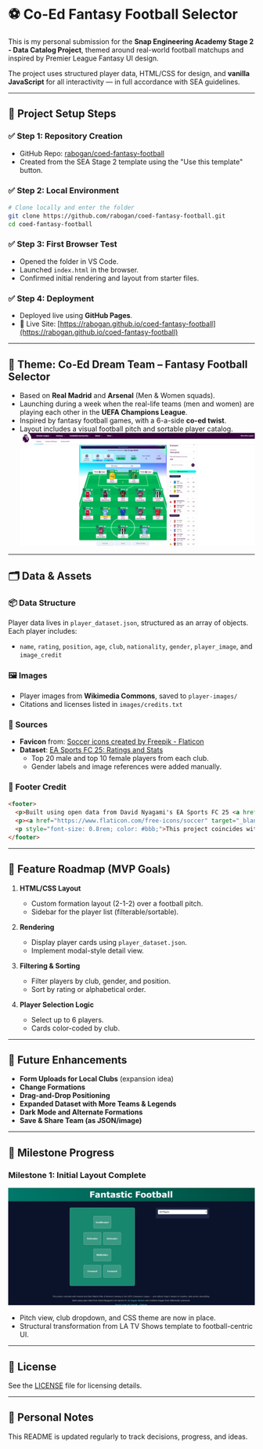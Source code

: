 # ⚽️ Co-Ed Fantasy Football Selector

This is my personal submission for the **Snap Engineering Academy Stage 2 - Data Catalog Project**, themed around real-world football matchups and inspired by Premier League Fantasy UI design.

The project uses structured player data, HTML/CSS for design, and **vanilla JavaScript** for all interactivity — in full accordance with SEA guidelines.

---

## 🏁 Project Setup Steps

### ✅ Step 1: Repository Creation
- GitHub Repo: [rabogan/coed-fantasy-football](https://github.com/rabogan/coed-fantasy-football)
- Created from the SEA Stage 2 template using the "Use this template" button.

### ✅ Step 2: Local Environment
```bash
# Clone locally and enter the folder
git clone https://github.com/rabogan/coed-fantasy-football.git
cd coed-fantasy-football
```

### ✅ Step 3: First Browser Test
- Opened the folder in VS Code.
- Launched `index.html` in the browser.
- Confirmed initial rendering and layout from starter files.

### ✅ Step 4: Deployment
- Deployed live using **GitHub Pages**.
- 🔗 Live Site: [https://rabogan.github.io/coed-fantasy-football](https://rabogan.github.io/coed-fantasy-football)

---

## 🎨 Theme: Co-Ed Dream Team – Fantasy Football Selector
- Based on **Real Madrid** and **Arsenal** (Men & Women squads).
- Launching during a week when the real-life teams (men and women) are playing each other in the **UEFA Champions League**.
- Inspired by fantasy football games, with a 6-a-side **co-ed twist**.
- Layout includes a visual football pitch and sortable player catalog.
![Fantasy Football Website](images/fantasy-football-website.png)

---

## 🗂️ Data & Assets

### 📦 Data Structure
Player data lives in `player_dataset.json`, structured as an array of objects. Each player includes:
- `name`, `rating`, `position`, `age`, `club`, `nationality`, `gender`, `player_image`, and `image_credit`

### 🖼 Images
- Player images from **Wikimedia Commons**, saved to `player-images/`
- Citations and licenses listed in `images/credits.txt`

### 🔗 Sources
- **Favicon** from: [Soccer icons created by Freepik - Flaticon](https://www.flaticon.com/free-icons/soccer)
- **Dataset**: [EA Sports FC 25: Ratings and Stats](https://www.kaggle.com/datasets/nyagami/ea-sports-fc-25-database-ratings-and-stats?resource=download)
  - Top 20 male and top 10 female players from each club.
  - Gender labels and image references were added manually.

### 📎 Footer Credit
```html
<footer>
  <p>Built using open data from David Nyagami's EA Sports FC 25 <a href="https://www.kaggle.com/datasets/nyagami/ea-sports-fc-25-database-ratings-and-stats?resource=download">Kaggle dataset</a> and credited images from Wikimedia Commons</p>
  <p><a href="https://www.flaticon.com/free-icons/soccer" target="_blank" rel="noopener noreferrer">Soccer icons by Freepik – Flaticon</a></p>
  <p style="font-size: 0.8rem; color: #bbb;">This project coincides with Arsenal and Real Madrid (Men & Women) meeting in the UEFA Champions League — and reflects Snap's mission of creative, data-driven storytelling.</p>
</footer>
```

---

## 🧩 Feature Roadmap (MVP Goals)
1. **HTML/CSS Layout**
   - Custom formation layout (2-1-2) over a football pitch.
   - Sidebar for the player list (filterable/sortable).

2. **Rendering**
   - Display player cards using `player_dataset.json`.
   - Implement modal-style detail view.

3. **Filtering & Sorting**
   - Filter players by club, gender, and position.
   - Sort by rating or alphabetical order.

4. **Player Selection Logic**
   - Select up to 6 players.
   - Cards color-coded by club.

---

## 🌟 Future Enhancements
- **Form Uploads for Local Clubs** (expansion idea)
- **Change Formations**
- **Drag-and-Drop Positioning**
- **Expanded Dataset with More Teams & Legends**
- **Dark Mode and Alternate Formations**
- **Save & Share Team (as JSON/image)**

---

## 📸 Milestone Progress
### Milestone 1: Initial Layout Complete
![Update 1 Screenshot](images/update-1.png)
- Pitch view, club dropdown, and CSS theme are now in place.
- Structural transformation from LA TV Shows template to football-centric UI.

---

## 📄 License
See the [LICENSE](LICENSE) file for licensing details.

---

## 📓 Personal Notes
This README is updated regularly to track decisions, progress, and ideas.

